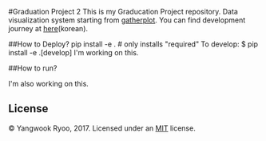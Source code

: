 #Graduation Project 2
This is my Graducation Project repository.
Data visualization system starting from [gatherplot](https://github.com/intuinno/gatherplot).
You can find development journey at [here](http://ryoo.kr/tag/gp2)(korean).

##How to Deploy?
pip install -e . # only installs "required"
To develop:
$ pip install -e .[develop]
I'm working on this.

##How to run?

I'm also working on this.

## License

© Yangwook Ryoo, 2017. Licensed under an [MIT](LICENSE) license.
